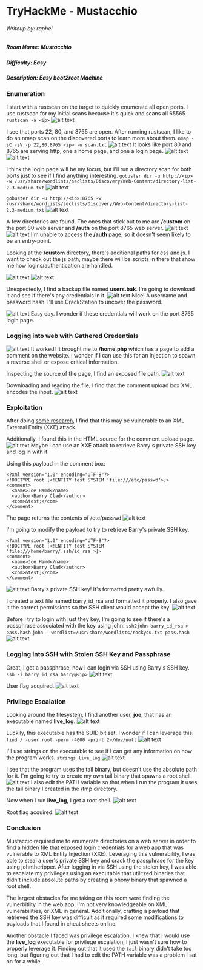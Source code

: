 # TryHackMe - Mustacchio
###### Writeup by: raphel

##### Room Name: Mustacchio
##### Difficulty: Easy
##### Description: Easy boot2root Machine

### Enumeration

I start with a rustscan on the target to quickly enumerate all open ports.  I use rustscan for my initial scans because it's quick and scans all 65565 
`rustscan -a <ip>`
![alt text](images/image-2.png)

I see that ports 22, 80, and 8765 are open.  After running rustscan, I like to do an nmap scan on the discovered ports to learn more about them.
`nmap -sC -sV -p 22,80,8765 <ip> -o scan.txt`
![alt text](images/image-3.png)
It looks like port 80 and 8765 are serving http, one a home page, and one a login page.
![alt text](images/image-4.png)
![alt text](images/image-5.png)

I think the login page will be my focus, but I'll run a directory scan for both ports just to see if I find anything interesting.
`gobuster dir -u http://<ip> -w /usr/share/wordlists/seclists/Discovery/Web-Content/directory-list-2.3-medium.txt`
![alt text](images/image-6.png)

`gobuster dir -u http://<ip>:8765 -w /usr/share/wordlists/seclists/Discovery/Web-Content/directory-list-2.3-medium.txt`
![alt text](images/image-7.png)

A few directories are found.  The ones that stick out to me are **/custom** on the port 80 web server and **/auth** on the port 8765 web server.
![alt text](images/image-10.png)
![alt text](images/image-13.png)
I'm unable to access the **/auth** page, so it doesn't seem likely to be an entry-point.

Looking at the **/custom** directory, there's additional paths for css and js.  I want to check out the js path, maybe there will be scripts in there that show me how logins/authentication are handled.

![alt text](images/image-8.png)
![alt text](images/image-9.png)

Unexpectedly, I find a backup file named **users.bak**.  I'm going to download it and see if there's any credentials in it.
![alt text](images/image-11.png)
Nice! A username and password hash.  I'll use CrackStation to uncover the password.

![alt text](images/image-12.png)
Easy day. I wonder if these credentials will work on the port 8765 login page.

### Logging into web with Gathered Credentials

![alt text](images/image-14.png)
It worked! It brought me to **/home.php** which has a page to add a comment on the website.  I wonder if I can use this for an injection to spawn a reverse shell or expose critical information.

Inspecting the source of the page, I find an exposed file path.
![alt text](images/image-16.png)

Downloading and reading the file, I find that the comment upload box XML encodes the input.
![alt text](images/image-17.png)

### Exploitation

After doing [some research](https://portswigger.net/web-security/xxe), I find that this may be vulnerable to an XML External Entity (XXE) attack.

Additionally, I found this in the HTML source for the comment upload page.
![alt text](images/image-18.png)
Maybe I can use an XXE attack to retrieve Barry's private SSH key and log in with it.

Using this payload in the comment box:
```
<?xml version="1.0" encoding="UTF-8"?>
<!DOCTYPE root [<!ENTITY test SYSTEM 'file:///etc/passwd'>]>
<comment>
  <name>Joe Hamd</name>
  <author>Barry Clad</author>
  <com>&test;</com>
</comment>
```

The page returns the contents of /etc/passwd
![alt text](images/image-19.png)

I'm going to modify the payload to try to retrieve Barry's private SSH key.

```
<?xml version="1.0" encoding="UTF-8"?>
<!DOCTYPE root [<!ENTITY test SYSTEM 'file:///home/barry/.ssh/id_rsa'>]>
<comment>
  <name>Joe Hamd</name>
  <author>Barry Clad</author>
  <com>&test;</com>
</comment>
```

![alt text](images/image-20.png)
Barry's private SSH key! It's formatted pretty awfully.

I created a text file named barry_id_rsa and formatted it properly.  I also gave it the correct permissions so the SSH client would accept the key.
![alt text](images/image-21.png)

Before I try to login with just they key, I'm going to see if there's a passphrase associated with the key using john.
`ssh2john barry_id_rsa > pass.hash`
`john --wordlist=/usr/share/wordlists/rockyou.txt pass.hash`
![alt text](images/image-23.png)


### Logging into SSH with Stolen SSH Key and Passphrase

Great, I got a passphrase, now I can login via SSH using Barry's SSH key.
`ssh -i barry_id_rsa barry@<ip>`
![alt text](images/image-24.png)

User flag acquired.
![alt text](images/image-25.png)

### Privilege Escalation

Looking around the filesystem, I find another user, **joe**, that has an executable named **live_log**.
![alt text](images/image-31.png)

Luckily, this executable has the SUID bit set. I wonder if I can leverage this.
`find / -user root -perm -4000 -print 2>/dev/null`
![alt text](images/image-26.png)

I'll use strings on the executable to see if I can get any information on how the program works.
`strings live_log`
![alt text](images/image-27.png)

I see that the program uses the tail binary, but doesn't use the absolute path for it. I'm going to try to create my own tail binary that spawns a root shell.
![alt text](images/image-28.png)
I also edit the PATH variable so that when I run the program it uses the tail binary I created in the /tmp directory.

Now when I run **live_log**, I get a root shell.
![alt text](images/image-29.png)

Root flag acquired.
![alt text](images/image-30.png)

### Conclusion
Mustaccio required me to enumerate directories on a web server in order to find a hidden file that exposed login credentials for a web app that was vulnerable to XML Entity Injection (XXE).  Leveraging this vulnerability, I was able to steal a user's private SSH key and crack the passphrase for the key using johntheripper.  After logging in via SSH using the stolen key, I was able to escalate my privileges using an executable that utilitzed binaries that didn't include absolute paths by creating a phony binary that spawned a root shell.

The largest obstacles for me taking on this room were finding the vulnerbitlity in the web app.  I'm not very knowledgeable on XML vulnerabilities, or XML in general.  Additionally, crafting a payload that retrieved the SSH key was difficult as it required some modifications to payloads that I found in cheat sheets online.

Another obstacle I faced was privilege escalation.  I knew that I would use the **live_log** executable for privilege escalation, I just wasn't sure how to properly leverage it.  Finding out that it used the `tail` binary didn't take too long, but figuring out that I had to edit the PATH variable was a problem I sat on for a while.
